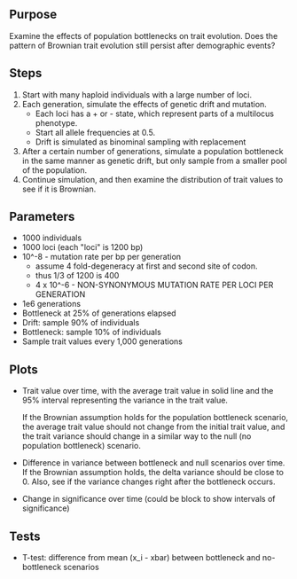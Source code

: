 ## Purpose

Examine the effects of population bottlenecks on trait evolution. Does the pattern of Brownian trait evolution still persist after demographic events?

## Steps

1. Start with many haploid individuals with a large number of loci.
2. Each generation, simulate the effects of genetic drift and mutation.
    * Each loci has a + or - state, which represent parts of a multilocus phenotype.
    * Start all allele frequencies at 0.5.
    * Drift is simulated as binominal sampling with replacement
3. After a certain number of generations, simulate a population bottleneck in the same manner as genetic drift, but only sample from a smaller pool of the population.
4. Continue simulation, and then examine the distribution of trait values to see if it is Brownian.

## Parameters

* 1000 individuals
* 1000 loci (each "loci" is 1200 bp)
* 10^-8 - mutation rate per bp per generation
    * assume 4 fold-degeneracy at first and second site of codon. 
    * thus 1/3 of 1200 is 400
    * 4 x 10^-6 - NON-SYNONYMOUS MUTATION RATE PER LOCI PER GENERATION
* 1e6 generations 
* Bottleneck at 25% of generations elapsed
* Drift: sample 90% of individuals
* Bottleneck: sample 10% of individuals
* Sample trait values every 1,000 generations

## Plots

* Trait value over time, with the average trait value in solid line and the 95% interval representing the variance in the trait value.

  If the Brownian assumption holds for the population bottleneck scenario, the average trait value should not change from the initial trait value, and the trait variance should change in a similar way to the null (no population bottleneck) scenario.
* Difference in variance between bottleneck and null scenarios over time. If the Brownian assumption holds, the delta variance should be close to 0. Also, see if the variance changes right after the bottleneck occurs.

* Change in significance over time (could be block to show intervals of significance)

## Tests

* T-test: difference from mean (x_i - xbar) between bottleneck and no-bottleneck scenarios
